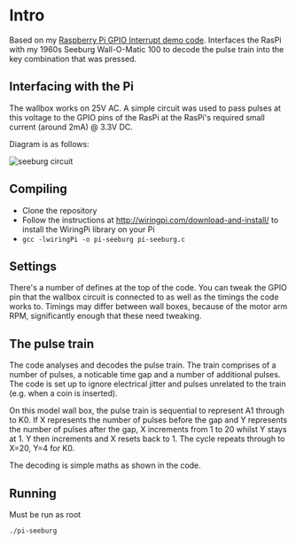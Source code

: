 Intro
=====

Based on my [Raspberry Pi GPIO Interrupt demo code](https://github.com/phil-lavin/raspberry-pi-gpio-interrupt). Interfaces the RasPi with my
1960s Seeburg Wall-O-Matic 100 to decode the pulse train into the key combination that was pressed.

Interfacing with the Pi
-----------------------

The wallbox works on 25V AC. A simple circuit was used to pass pulses at this voltage to the GPIO pins of the RasPi at the RasPi's required
small current (around 2mA) @ 3.3V DC.

Diagram is as follows:

![seeburg circuit](http://phil-lavin.github.io/raspberry-pi-seeburg-wallbox/seeburg-circuit.png)

Compiling
---------

* Clone the repository
* Follow the instructions at http://wiringpi.com/download-and-install/ to install the WiringPi library on your Pi
* ```gcc -lwiringPi -o pi-seeburg pi-seeburg.c```

Settings
--------

There's a number of defines at the top of the code. You can tweak the GPIO pin that the wallbox circuit is connected to as well as the timings
the code works to. Timings may differ between wall boxes, because of the motor arm RPM, significantly enough that these need tweaking.

The pulse train
---------------

The code analyses and decodes the pulse train. The train comprises of a number of pulses, a noticable time gap and a number of additional pulses.
The code is set up to ignore electrical jitter and pulses unrelated to the train (e.g. when a coin is inserted).

On this model wall box, the pulse train is sequential to represent A1 through to K0. If X represents the number of pulses before the gap and Y
represents the number of pulses after the gap, X increments from 1 to 20 whilst Y stays at 1. Y then increments and X resets back to 1. The cycle
repeats through to X=20, Y=4 for K0.

The decoding is simple maths as shown in the code.

Running
-------
Must be run as root

```
./pi-seeburg
```
